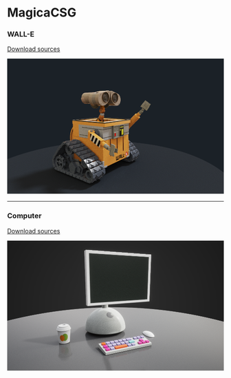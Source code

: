 # MagicaCSG

### WALL-E 

[Download sources](/Project/wall-e.mcsg)

![](Project/wall-e.png)

---

### Computer

[Download sources](/Project/computer.mcsg)

![](Project/computer.png)